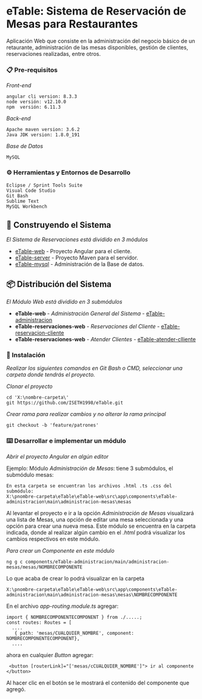 # eTable: Sistema de Reservación de Mesas para Restaurantes 
Aplicación Web que consiste en la administración del negocio básico de un retaurante, administración de las mesas disponibles, gestión de clientes, reservaciones realizadas, entre otros.

### 📋 Pre-requisitos 
_Front-end_
```
angular cli version: 8.3.3
node versión: v12.10.0
npm  versión: 6.11.3
```
_Back-end_
```
Apache maven version: 3.6.2
Java JDK version: 1.8.0_191
```
_Base de Datos_
```
MySQL
```
### ⚙️ Herramientas y Entornos de Desarrollo

```
Eclipse / Sprint Tools Suite
Visual Code Studio
Git Bash
Sublime Text
MySQL Workbench
```


## 🚀 Construyendo el Sistema
_El Sistema de Reservaciones está dividido en 3 módulos_

* [eTable-web](https://github.com/ISETH1998/eTable/tree/master/eTable-web) - Proyecto Angular para el cliente.
* [eTable-server](https://github.com/ISETH1998/eTable/tree/master/eTable-server) - Proyecto Maven para el servidor.
* [eTable-mysql](https://github.com/ISETH1998/eTable-mysql) - Administración de la Base de datos.


## 📦 Distribución del Sistema

_El Módulo Web está dividido en 3 submódulos_

* **eTable-web** - *Administración General del Sistema* - [eTable-administracion](https://github.com/ISETH1998/eTable/tree/master/eTable-web/src/app/components/eTable-administracion/main)
* **eTable-reservaciones-web** - *Reservaciones del Cliente* - [eTable-reservacion-cliente](https://github.com/ISETH1998/eTable/tree/master/eTable-web/src/app/components/eTable-administracion/main)
* **eTable-reservaciones-web** - *Atender Clientes* - [eTable-atender-clliente](https://github.com/ISETH1998/eTable/tree/master/eTable-web/src/app/components/eTable-administracion/main)

### 🔧 Instalación 
_Realizar los siguientes comandos en Git Bash o CMD, seleccionar una carpeta donde tendrás el proyecto._

_Clonar el proyecto_
```
cd 'X:\nombre-carpeta\'
git https://github.com/ISETH1998/eTable.git
```

_Crear rama para realizar cambios y no alterar la rama principal_
```
git checkout -b 'feature/patrones'
```


### ⌨️ Desarrollar e implementar un módulo

_Abrir el proyecto Angular en algún editor_

Ejemplo: Módulo _Administración de Mesas_: tiene 3 submódulos, el submódulo mesas:
```
En esta carpeta se encuentran los archivos .html .ts .css del submódulo:
X:\pnombre-carpeta\eTable\eTable-web\src\app\components\eTable-administracion\main\administracion-mesas\mesas
```
Al levantar el proyecto e ir a la opción _Administración de Mesas_ visualizará una lista de Mesas, una opción de editar una mesa seleccionada y una opción para crear una nueva mesa.
Este módulo se encuentra en la carpeta indicada, donde al realizar algún cambio en el _.html_ podrá visualizar los cambios respectivos en este módulo.

_Para crear un Componente en este módulo_
```
ng g c components/eTable-administracion/main/administracion-mesas/mesas/NOMBRECOMPONENTE
```
Lo que acaba de crear lo podrá visualizar en la carpeta
```
X:\pnombre-carpeta\eTable\eTable-web\src\app\components\eTable-administracion\main\administracion-mesas\mesas\NOMBRECOMPONENTE
```

En el archivo _app-routing.module.ts_ agregar:
```
import { NOMBRECOMPONENTECOMPONENT } from ./.....;
const routes: Routes = [
  ....
   { path: 'mesas/CUALQUIER_NOMBRE', component: NOMBRECOMPONENTECOMPONENT},
  ....
```

ahora en cualquier _Button_ agregar:
```
 <button [routerLink]="['mesas/cCUALQUIER_NOMBRE']"> ir al componente </button>
 ```

 Al hacer clic en el botón se le mostrará el contenido del componente que agregó.